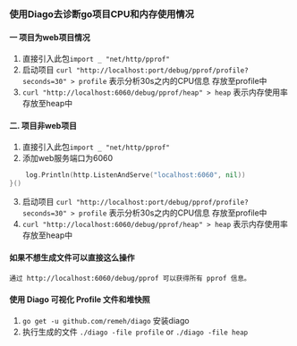### 使用Diago去诊断go项目CPU和内存使用情况

#### 一 项目为web项目情况
1. 直接引入此包```import _ "net/http/pprof"```
2. 启动项目 `curl "http://localhost:port/debug/pprof/profile?seconds=30" > profile` 表示分析30s之内的CPU信息 存放至profile中
3. `curl "http://localhost:6060/debug/pprof/heap" > heap` 表示内存使用率 存放至heap中

#### 二. 项目非web项目
1. 直接引入此包```import _ "net/http/pprof"```
2. 添加web服务端口为6060

```go func() {
    log.Println(http.ListenAndServe("localhost:6060", nil))
}()
```
3. 启动项目 `curl "http://localhost:port/debug/pprof/profile?seconds=30" > profile` 表示分析30s之内的CPU信息 存放至profile中
4. `curl "http://localhost:6060/debug/pprof/heap" > heap` 表示内存使用率 存放至heap中

#### 如果不想生成文件可以直接这么操作
```
通过 http://localhost:6060/debug/pprof 可以获得所有 pprof 信息。
```

#### 使用 Diago 可视化 Profile 文件和堆快照
1. `go get -u github.com/remeh/diago` 安装diago
2. 执行生成的文件 `./diago -file profile` or `./diago -file heap`
